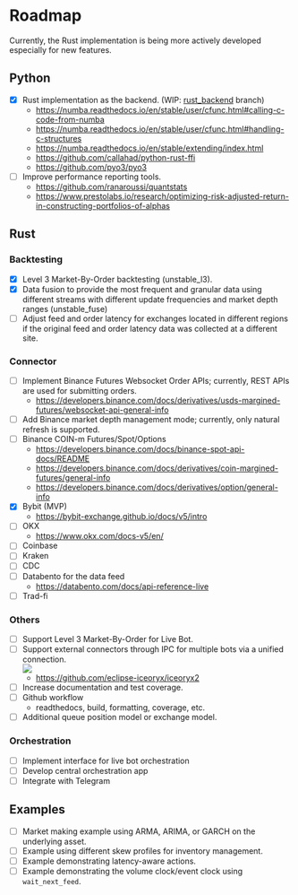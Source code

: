 # Roadmap

Currently, the Rust implementation is being more actively developed especially for new features.

## Python
* [X] Rust implementation as the backend. (WIP: [rust_backend](https://github.com/nkaz001/hftbacktest/tree/rust_backend) branch)
  * https://numba.readthedocs.io/en/stable/user/cfunc.html#calling-c-code-from-numba
  * https://numba.readthedocs.io/en/stable/user/cfunc.html#handling-c-structures
  * https://numba.readthedocs.io/en/stable/extending/index.html
  * https://github.com/callahad/python-rust-ffi
  * https://github.com/pyo3/pyo3 
* [ ] Improve performance reporting tools.
  * https://github.com/ranaroussi/quantstats
  * https://www.prestolabs.io/research/optimizing-risk-adjusted-return-in-constructing-portfolios-of-alphas

## Rust

### Backtesting
* [X] Level 3 Market-By-Order backtesting (unstable_l3).
* [X] Data fusion to provide the most frequent and granular data using different streams with different update frequencies and market depth ranges (unstable_fuse)
* [ ] Adjust feed and order latency for exchanges located in different regions if the original feed and order latency data was collected at a different site.

### Connector
* [ ] Implement Binance Futures Websocket Order APIs; currently, REST APIs are used for submitting orders.
  * https://developers.binance.com/docs/derivatives/usds-margined-futures/websocket-api-general-info
* [ ] Add Binance market depth management mode; currently, only natural refresh is supported.
* [ ] Binance COIN-m Futures/Spot/Options
  * https://developers.binance.com/docs/binance-spot-api-docs/README
  * https://developers.binance.com/docs/derivatives/coin-margined-futures/general-info
  * https://developers.binance.com/docs/derivatives/option/general-info
* [X] Bybit (MVP)
  * https://bybit-exchange.github.io/docs/v5/intro
* [ ] OKX
  * https://www.okx.com/docs-v5/en/
* [ ] Coinbase
* [ ] Kraken
* [ ] CDC
* [ ] Databento for the data feed
  * https://databento.com/docs/api-reference-live
* [ ] Trad-fi

### Others
* [ ] Support Level 3 Market-By-Order for Live Bot.
* [ ] Support external connectors through IPC for multiple bots via a unified connection.  
[<img src="https://raw.githubusercontent.com/nkaz001/hftbacktest/master/docs/images/arch.png">](https://github.com/nkaz001/hftbacktest/tree/master/docs/images/arch.png?raw=true)
  * https://github.com/eclipse-iceoryx/iceoryx2
* [ ] Increase documentation and test coverage.
* [ ] Github workflow
  * readthedocs, build, formatting, coverage, etc.
* [ ] Additional queue position model or exchange model.

### Orchestration
* [ ] Implement interface for live bot orchestration
* [ ] Develop central orchestration app
* [ ] Integrate with Telegram

## Examples
* [ ] Market making example using ARMA, ARIMA, or GARCH on the underlying asset.
* [ ] Example using different skew profiles for inventory management.
* [ ] Example demonstrating latency-aware actions.
* [ ] Example demonstrating the volume clock/event clock using `wait_next_feed`.